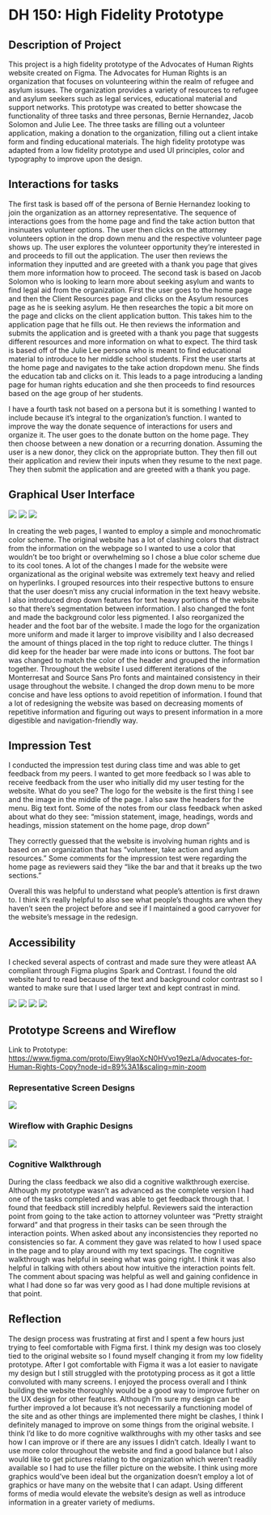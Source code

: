 # DH 150: High Fidelity Prototype 

## Description of Project 
This project is a high fidelity prototype of the Advocates of Human Rights website created on Figma. The Advocates for Human Rights is an organization that focuses on volunteering within the realm of refugee and asylum issues. The organization provides a variety of resources to refugee and asylum seekers such as legal services, educational material and support networks. This prototype was created to better showcase the functionality of three tasks and three personas, Bernie Hernandez, Jacob Solomon and Julie Lee. The three tasks are filling out  a volunteer application, making a donation to the organization, filling out a client intake form and finding educational materials. The high fidelity prototype was adapted from a low fidelity prototype and used UI principles, color and typography to improve upon the design. 

## Interactions for tasks 

The first task is based off of the persona of Bernie Hernandez looking to join the organization as an attorney representative. The sequence of interactions goes from the home page and find the take action button that insinuates volunteer options. The user then clicks on the attorney volunteers option in the drop down menu and the respective volunteer page shows up. The user explores the volunteer opportunity they’re interested in and proceeds to fill out the application. The user then reviews the information they inputted and are greeted with a thank you page that gives them more information how to proceed. The second task is based on Jacob Solomon who is looking to learn more about seeking asylum and wants to find legal aid from the organization. First the user goes to the home page and then the Client Resources page and clicks on the Asylum resources page as he is seeking asylum. He then researches the topic a bit more on the page and clicks on the client application button. This takes him to the application page that he fills out. He then reviews the information and submits the application and is greeted with a thank you page that suggests different resources and more information on what to expect. The third task is based off of the Julie Lee persona who is meant to find educational material to introduce to her middle school students. First the user starts at the home page and navigates to the take action dropdown menu. She finds the education tab and clicks on it. This leads to a page introducing a landing page for human rights education and she then proceeds to find resources based on the age group of her students. 

I have a fourth task not based on a persona but it is something I wanted to include because it’s integral to the organization’s function. I wanted to improve the way the donate sequence of interactions for users and organize it. The user goes to the donate button on the home page. They then choose between a new donation or a recurring donation. Assuming the user is a new donor, they click on the appropriate button. They then fill out their application and review their inputs when they resume to the next page. They then submit the application and are greeted with a thank you page. 

## Graphical User Interface 

<img src="./screen1.png"> <img src="./screen2.png">
<img src="./screen3.png">
 

In creating the web pages, I wanted to employ a simple and monochromatic color scheme. The original website has a lot of clashing colors that distract from the information on the webpage so I wanted to use a color that wouldn’t be too bright or overwhelming so I chose a blue color scheme due to its cool tones. A lot of the changes I made for the website were organizational as the original website was extremely text heavy and relied on hyperlinks. I grouped resources into their respective buttons to ensure that the user doesn’t miss any crucial information in the text heavy website. I also introduced drop down features for text heavy portions of the website so that there’s segmentation between information. I also changed the font and made the background color less pigmented. I also reorganized the header and the foot bar of the website. I made the logo for the organization more uniform and made it larger to improve visibility and I also decreased the amount of things placed in the top right to reduce clutter. The things I did keep for the header bar were made into icons or buttons. The foot bar was changed to match the color of the header and grouped the information together. Throughout the website I used different iterations of the Monterresat and Source Sans Pro fonts and maintained consistency in their usage throughout the website. I changed the drop down menu to be more concise and have less options to avoid repetition of information. I found that a lot of redesigning the website was based on decreasing moments of repetitive information and figuring out ways to present information in a more digestible and navigation-friendly way. 

## Impression Test 
I conducted the impression test during class time and was able to get feedback from my peers. I wanted to get more feedback so I was able to receive feedback from the user who initially did my user testing for the website. 
What do you see?
The logo for the website is the first thing I see and the image in the middle of the page. I also saw the headers for the menu. Big text font. 
Some of the notes from our class feedback when asked about what do they see: “mission statement, image, headings, words and headings, mission statement on the home page, drop down”
 
They correctly guessed that the website is involving human rights and is based on an organization that has “volunteer, take action and asylum resources.”  Some comments for the impression test were regarding the home page as reviewers said they “like the bar and that it breaks up the two sections.”

Overall this was helpful to understand what people’s attention is first drawn to. I think it’s really helpful to also see what people’s thoughts are when they haven’t seen the project before and see if I maintained a good carryover for the website’s message in the redesign. 
 
## Accessibility 
I checked several aspects of contrast and made sure they were atleast AA compliant through Figma plugins Spark and Contrast. I found the old website hard to read because of the text and background color contrast so I wanted to make sure that I used larger text and kept contrast in mind. 

<img src="./accessibility1.png">
<img src="./accessibility2.png">
<img src="./accessibility3.png">
<img src="./accessibility4.png">
 
## Prototype Screens and Wireflow 
Link to Prototype: https://www.figma.com/proto/Eiwy9laoXcN0HVvo19ezLa/Advocates-for-Human-Rights-Copy?node-id=89%3A1&scaling=min-zoom 

### Representative Screen Designs 

<img src="./repscreen.png">

### Wireflow with Graphic Designs 

<img src="./wireflow.png">

### Cognitive Walkthrough 
 
During the class feedback we also did a cognitive walkthrough exercise. Although my prototype wasn’t as advanced as the complete version I had one of the tasks completed and was able to get feedback through that. I found that feedback still incredibly helpful.
Reviewers said the interaction point from going to the take action to attorney volunteer was “Pretty straight forward” and that progress in their tasks can be seen through the interaction points. When asked about any inconsistencies they reported no consistencies so far. A comment they gave was related to how I used space in the page and to play around with my text spacings. 
The cognitive walkthrough was helpful in seeing what was going right. I think it was also helpful in talking with others about how intuitive the interaction points felt. The comment about spacing was helpful as well and gaining confidence in what I had done so far was very good as I had done multiple revisions at that point. 
 
## Reflection 
The design process was frustrating at first and I spent a few hours just trying to feel comfortable with Figma first. I think my design was too closely tied to the original website so I found myself changing it from my low fidelity prototype. After I got comfortable with Figma it was a lot easier to navigate my design but I still struggled with the prototyping process as it got a little convoluted with many screens. I enjoyed the process overall and I think building the website thoroughly would be a good way to improve further on the UX design for other features. Although I’m sure my design can be further improved a lot because it’s not necessarily a functioning model of the site and as other things are implemented there might be clashes, I think I definitely managed to improve on some things from the original website. 
I think I’d like to do more cognitive walkthroughs with my other tasks and see how I can improve or if there are any issues I didn’t catch. Ideally I want to use more color throughout the website and find a good balance but I also would like to get pictures relating to the organization which weren’t readily available so I had to use the filler picture on the website. I think using more graphics would’ve been ideal but the organization doesn’t employ a lot of graphics or have many on the website that I can adapt. Using different forms of media would elevate the website’s design as well as introduce information in a greater variety of mediums. 
